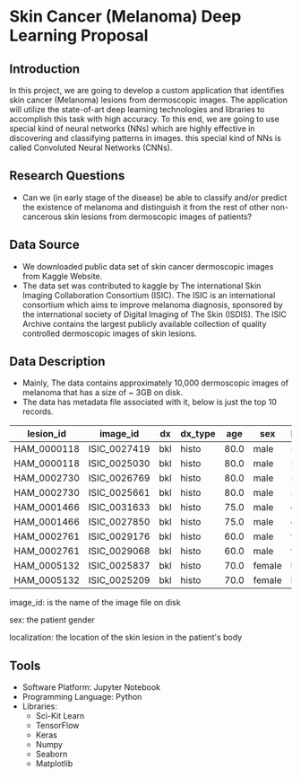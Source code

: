 Skin Cancer (Melanoma) Deep Learning Proposal
=============================================

## Introduction

In this project, we are going to develop a custom application that identifies skin cancer (Melanoma) lesions from dermoscopic images. The application will utilize the state-of-art deep learning technologies and libraries to accomplish this task with high accuracy. To this end, we are going to use special kind of neural networks (NNs) which are highly effective in discovering and classifying patterns in images. this special kind of NNs is called Convoluted Neural Networks (CNNs).


## Research Questions

- Can we (in early stage of the disease) be able to classify and/or predict the existence of melanoma and distinguish it from the rest of other non-cancerous skin lesions from dermoscopic images of patients?



## Data Source

- We downloaded public data set of skin cancer dermoscopic images from Kaggle Website.
- The data set was contributed to kaggle by The international Skin Imaging Collaboration Consortium (ISIC). The ISIC is an international consortium which aims to improve melanoma diagnosis, sponsored by the international society of Digital Imaging of The Skin (ISDIS). The ISIC Archive contains the largest publicly available collection of quality controlled dermoscopic images of skin lesions.

## Data Description

- Mainly, The data contains approximately 10,000 dermoscopic images of melanoma that has a size of ~ 3GB on disk.
- The data has metadata file associated with it, below is just the top 10 records.

|lesion_id  |image_id    |dx |dx_type|age |sex   |localization|
|-----------|------------|---|-------|----|------|------------|
|HAM_0000118|ISIC_0027419|bkl|histo  |80.0|male  |scalp       |
|HAM_0000118|ISIC_0025030|bkl|histo  |80.0|male  |scalp       |
|HAM_0002730|ISIC_0026769|bkl|histo  |80.0|male  |scalp       |
|HAM_0002730|ISIC_0025661|bkl|histo  |80.0|male  |scalp       |
|HAM_0001466|ISIC_0031633|bkl|histo  |75.0|male  |ear         |
|HAM_0001466|ISIC_0027850|bkl|histo  |75.0|male  |ear         |
|HAM_0002761|ISIC_0029176|bkl|histo  |60.0|male  |face        |
|HAM_0002761|ISIC_0029068|bkl|histo  |60.0|male  |face        |
|HAM_0005132|ISIC_0025837|bkl|histo  |70.0|female|back        |
|HAM_0005132|ISIC_0025209|bkl|histo  |70.0|female|back        |


image_id: is the name of the image file on disk

sex: the patient gender

localization: the location of the skin lesion in the patient's body





## Tools

- Software Platform: Jupyter Notebook
- Programming Language: Python
- Libraries:
	- Sci-Kit Learn
	- TensorFlow
	- Keras
	- Numpy
	- Seaborn
	- Matplotlib
